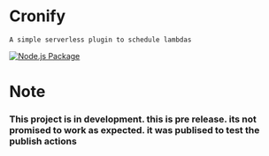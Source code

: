 # Cronify
    A simple serverless plugin to schedule lambdas

[![Node.js Package](https://github.com/levi-20/cronify/actions/workflows/npm-publish.yml/badge.svg)](https://github.com/levi-20/cronify/actions/workflows/npm-publish.yml)



# Note
### This project is in development. this is pre release. its not promised to work as expected. it was publised to test the publish actions
